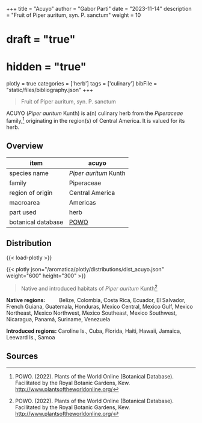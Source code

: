 +++
title = "Acuyo"
author = "Gabor Parti"
date = "2023-11-14"
description = "Fruit of Piper auritum, syn. P. sanctum"
weight = 10
# draft = "true"
# hidden = "true"
plotly = true
categories = ['herb']
tags = ['culinary']
bibFile = "static/files/bibliography.json"
+++

>Fruit of Piper auritum, syn. P. sanctum

ACUYO (*Piper auritum* Kunth) is a(n) culinary herb from the *Piperaceae* family,[^powo] originating in the region(s) of Central America. It is valued for its herb.

[^powo]: POWO. (2022). Plants of the World Online (Botanical Database). Facilitated by the Royal Botanic Gardens, Kew. http://www.plantsoftheworldonline.org/

## Overview

|       item       |                       acuyo                       |
|------------------|---------------------------------------------------|
|   species name   |               *Piper auritum* Kunth               |
|      family      |                     Piperaceae                    |
| region of origin |                  Central America                  |
|     macroarea    |                      Americas                     |
|     part used    |                        herb                       |
|botanical database|[POWO](https://powo.science.kew.org/taxon/680520-1)|



## Distribution

{{< load-plotly >}}

{{< plotly json="/aromatica/plotly/distributions/dist_acuyo.json" weight="600" height="300" >}}

>Native and introduced habitats of *Piper auritum* Kunth[^powo]

<p style="text-align:left;">

**Native regions:** &ensp; &ensp; &ensp; Belize, Colombia, Costa Rica, Ecuador, El Salvador, French Guiana, Guatemala, Honduras, Mexico Central, Mexico Gulf, Mexico Northeast, Mexico Northwest, Mexico Southeast, Mexico Southwest, Nicaragua, Panamá, Suriname, Venezuela

**Introduced regions:** Caroline Is., Cuba, Florida, Haiti, Hawaii, Jamaica, Leeward Is., Samoa

</p>

## Sources

